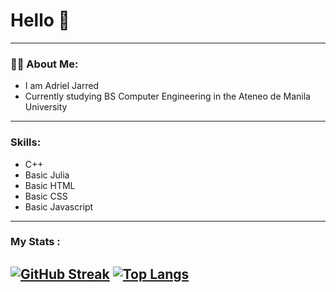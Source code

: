 #  Hello 👋

--- 

### :man_technologist: About Me:
- I am Adriel Jarred
- Currently studying BS Computer Engineering in the Ateneo de Manila University

---
### Skills:
- C++
- Basic Julia
- Basic HTML
- Basic CSS
- Basic Javascript

---
### My Stats :
[![GitHub Streak](http://github-readme-streak-stats.herokuapp.com?user=ajarred&theme=dark&background=000000)](https://git.io/streak-stats)
[![Top Langs](https://github-readme-stats.vercel.app/api/top-langs/?username=ajarred&layout=compact&theme=vision-friendly-dark)](https://github.com/anuraghazra/github-readme-stats)
---

<!--
**ajarred/ajarred** is a ✨ _special_ ✨ repository because its `README.md` (this file) appears on your GitHub profile.

Here are some ideas to get you started:

- 🔭 I’m currently working on ...
- 🌱 I’m currently learning ...
- 👯 I’m looking to collaborate on ...
- 🤔 I’m looking for help with ...
- 💬 Ask me about ...
- 📫 How to reach me: ...
- 😄 Pronouns: ...
- ⚡ Fun fact: ...
-->
